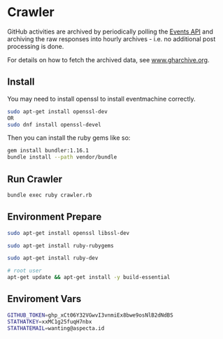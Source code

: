 # Crawler

GitHub activities are archived by periodically polling the [Events API](https://developer.github.com/v3/activity/events/) and archiving the raw responses into hourly archives - i.e. no additional post processing is done.

For details on how to fetch the archived data, see www.gharchive.org.

## Install

You may need to install openssl to install eventmachine correctly.

```sh
sudo apt-get install openssl-dev
OR
sudo dnf install openssl-devel
```

Then you can install the ruby gems like so:

```sh
gem install bundler:1.16.1
bundle install --path vendor/bundle
```

## Run Crawler

```sh
bundle exec ruby crawler.rb
```

## Environment Prepare
```sh
sudo apt-get install openssl libssl-dev
```

```sh
sudo apt-get install ruby-rubygems
```

```sh
sudo apt-get install ruby-dev
```

```sh
# root user
apt-get update && apt-get install -y build-essential
```

## Enviroment Vars
```sh
GITHUB_TOKEN=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
STATHATKEY=xxMC1g25fuqH7nbx
STATHATEMAIL=wanting@aspecta.id
```